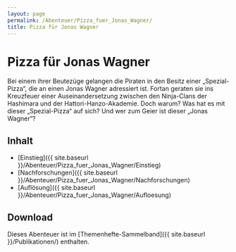 ```yaml
---
layout: page
permalink: /Abenteuer/Pizza_fuer_Jonas_Wagner/
title: Pizza für Jonas Wagner
---
```


# Pizza für Jonas Wagner

Bei einem ihrer Beutezüge gelangen die Piraten in den Besitz einer „Spezial-Pizza“, die an einen Jonas Wagner adressiert ist. Fortan geraten sie ins Kreuzfeuer einer Auseinandersetzung zwischen den Ninja-Clans der Hashimara und der Hattori-Hanzo-Akademie. Doch warum? Was hat es mit dieser „Spezial-Pizza“ auf sich? Und wer zum Geier ist dieser „Jonas Wagner“?

## Inhalt

- [Einstieg]({{ site.baseurl }}/Abenteuer/Pizza_fuer_Jonas_Wagner/Einstieg)
- [Nachforschungen]({{ site.baseurl }}/Abenteuer/Pizza_fuer_Jonas_Wagner/Nachforschungen)
- [Auflösung]({{ site.baseurl }}/Abenteuer/Pizza_fuer_Jonas_Wagner/Aufloesung)

## Download

Dieses Abenteuer ist im [Themenhefte-Sammelband]({{ site.baseurl }}/Publikationen/) enthalten.
